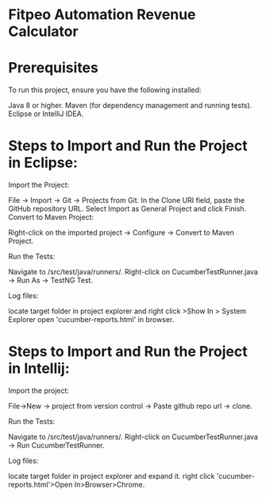 # Fitpeo Automation Revenue Calculator

# Prerequisites
To run this project, ensure you have the following installed:

Java 8 or higher.
Maven (for dependency management and running tests).
Eclipse or IntelliJ IDEA.


# Steps to Import and Run the Project in Eclipse:

Import the Project:

File → Import → Git → Projects from Git.
In the Clone URI field, paste the GitHub repository URL.
Select Import as General Project and click Finish.
Convert to Maven Project:

Right-click on the imported project → Configure → Convert to Maven Project.



Run the Tests:

Navigate to /src/test/java/runners/.
Right-click on CucumberTestRunner.java → Run As → TestNG Test.

Log files:

locate target folder in project explorer and right click >Show In > System Explorer
open 'cucumber-reports.html' in browser.


# Steps to Import and Run the Project in Intellij:

Import the project:

 File->New -> project from version control -> Paste github repo url -> clone.

Run the Tests:

Navigate to /src/test/java/runners/.
Right-click on CucumberTestRunner.java →  Run CucumberTestRunner.

Log files:

locate target folder in project explorer and expand it.
right click 'cucumber-reports.html'>Open In>Browser>Chrome.

